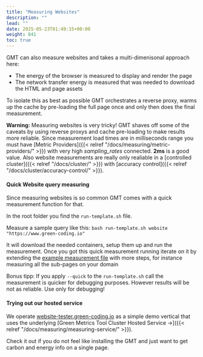 ```yaml
---
title: "Measuring Websites"
description: ""
lead: ""
date: 2025-05-23T01:49:15+00:00
weight: 841
toc: true
---
```


GMT can also measure websites and takes a multi-dimenisonal approach here:
- The energy of the browser is measured to display and render the page
- The network transfer energy is measured that was needed to download the HTML and page assets

To isolate this as best as possible GMT orchestrates a reverse proxy, warms up the cache by pre-loading the full page once and only then does the final measurement.

**Warning:** Measuring websites is very tricky! GMT shaves off some of the caveats by using reverse proxys and cache pre-loading to make results more reliable. Since measurement load times are in milliseconds range you must have [Metric Providers]({{< relref "/docs/measuring/metric-providers/" >}}) with very high *sampling_rates* connected. **2ms** is a good value. Also website measurements are really only realiable in a [controlled cluster]({{< relref "/docs/cluster/" >}}) with [accuracy control]({{< relref "/docs/cluster/accuracy-control/" >}}).

#### Quick Website query measuring

Since measuring websites is so common GMT comes with a quick measurement function for that.

In the root folder you find the `run-template.sh` file.

Measure a sample query like this: `bash run-template.sh website "https://www.green-coding.io"`

It will download the needed containers, setup them up and run the measurement. Once you got this quick measurement running iterate on it by extending the [example measurement file](https://github.com/green-coding-solutions/green-metrics-tool/blob/main/templates/website/usage_scenario.yml) with more steps, for instance measuring all the sub-pages on your domain

Bonus tipp: If you apply `--quick` to the `run-template.sh` call the measurement is quicker for debugging purposes. However results will be not as reliable. Use only for debugging!

#### Trying out our hosted service

We operate [website-tester.green-coding.io](https://website-tester.green-coding.io) as a simple demo vertical that uses the underlying [Green Metrics Tool Cluster Hosted Service →]({{< relref "/docs/measuring/measuring-service/" >}}).

Check it out if you do not feel like installing the GMT and just want to get carbon and energy info on a single page.